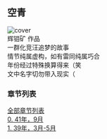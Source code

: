 ## 空青
![cover](https://cdn.jsdelivr.net/gh/DreamSkyWork/the-Empty-Green@main/pics/%E7%A9%BA%E9%9D%92-%E5%B0%81%E9%9D%A2.png)  
辉钼矿 作品  
一群化竞汪追梦的故事  
情节纯属虚构，如有雷同纯属巧合  
年份经过特殊换算得来（笑  
文中名字切勿带入现实（  

### 章节列表  
<a href="https://github.com/DreamSkyWork/the-Empty-Green/tree/main" target="_blank">全部章节列表</a>  
[0. 41年，9月](https://github.com/DreamSkyWork/the-Empty-Green/blob/main/Chapter%200.md)  
[1. 39年，3月-5月](https://github.com/DreamSkyWork/the-Empty-Green/blob/main/Chapter%200.md)

